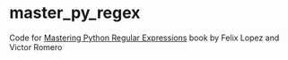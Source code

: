 # master_py_regex

Code for [Mastering Python Regular Expressions](http://www.amazon.com/Mastering-Python-Regular-Expressions-Felix/dp/1783283157) book by Felix Lopez and Victor Romero
